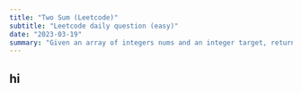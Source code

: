 ```yaml
---
title: "Two Sum (Leetcode)"
subtitle: "Leetcode daily question (easy)"
date: "2023-03-19"
summary: "Given an array of integers nums and an integer target, return indices of the two numbers such that they add up to target."
---
```


## hi